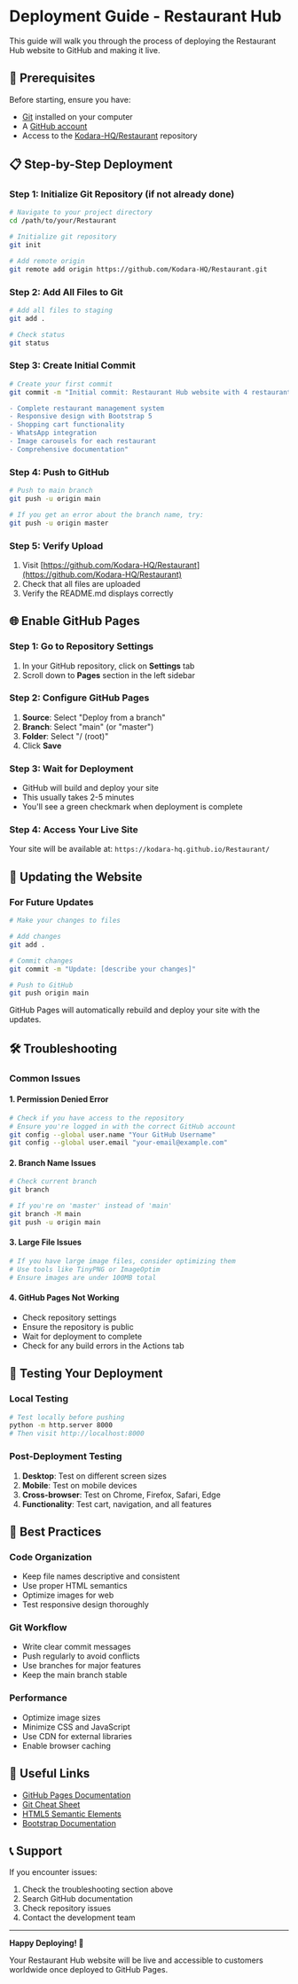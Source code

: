 # Deployment Guide - Restaurant Hub

This guide will walk you through the process of deploying the Restaurant Hub website to GitHub and making it live.

## 🚀 Prerequisites

Before starting, ensure you have:
- [Git](https://git-scm.com/) installed on your computer
- A [GitHub account](https://github.com/)
- Access to the [Kodara-HQ/Restaurant](https://github.com/Kodara-HQ/Restaurant) repository

## 📋 Step-by-Step Deployment

### Step 1: Initialize Git Repository (if not already done)

```bash
# Navigate to your project directory
cd /path/to/your/Restaurant

# Initialize git repository
git init

# Add remote origin
git remote add origin https://github.com/Kodara-HQ/Restaurant.git
```

### Step 2: Add All Files to Git

```bash
# Add all files to staging
git add .

# Check status
git status
```

### Step 3: Create Initial Commit

```bash
# Create your first commit
git commit -m "Initial commit: Restaurant Hub website with 4 restaurants

- Complete restaurant management system
- Responsive design with Bootstrap 5
- Shopping cart functionality
- WhatsApp integration
- Image carousels for each restaurant
- Comprehensive documentation"
```

### Step 4: Push to GitHub

```bash
# Push to main branch
git push -u origin main

# If you get an error about the branch name, try:
git push -u origin master
```

### Step 5: Verify Upload

1. Visit [https://github.com/Kodara-HQ/Restaurant](https://github.com/Kodara-HQ/Restaurant)
2. Check that all files are uploaded
3. Verify the README.md displays correctly

## 🌐 Enable GitHub Pages

### Step 1: Go to Repository Settings

1. In your GitHub repository, click on **Settings** tab
2. Scroll down to **Pages** section in the left sidebar

### Step 2: Configure GitHub Pages

1. **Source**: Select "Deploy from a branch"
2. **Branch**: Select "main" (or "master")
3. **Folder**: Select "/ (root)"
4. Click **Save**

### Step 3: Wait for Deployment

- GitHub will build and deploy your site
- This usually takes 2-5 minutes
- You'll see a green checkmark when deployment is complete

### Step 4: Access Your Live Site

Your site will be available at:
`https://kodara-hq.github.io/Restaurant/`

## 🔄 Updating the Website

### For Future Updates

```bash
# Make your changes to files

# Add changes
git add .

# Commit changes
git commit -m "Update: [describe your changes]"

# Push to GitHub
git push origin main
```

GitHub Pages will automatically rebuild and deploy your site with the updates.

## 🛠️ Troubleshooting

### Common Issues

#### 1. **Permission Denied Error**
```bash
# Check if you have access to the repository
# Ensure you're logged in with the correct GitHub account
git config --global user.name "Your GitHub Username"
git config --global user.email "your-email@example.com"
```

#### 2. **Branch Name Issues**
```bash
# Check current branch
git branch

# If you're on 'master' instead of 'main'
git branch -M main
git push -u origin main
```

#### 3. **Large File Issues**
```bash
# If you have large image files, consider optimizing them
# Use tools like TinyPNG or ImageOptim
# Ensure images are under 100MB total
```

#### 4. **GitHub Pages Not Working**
- Check repository settings
- Ensure the repository is public
- Wait for deployment to complete
- Check for any build errors in the Actions tab

## 📱 Testing Your Deployment

### Local Testing
```bash
# Test locally before pushing
python -m http.server 8000
# Then visit http://localhost:8000
```

### Post-Deployment Testing
1. **Desktop**: Test on different screen sizes
2. **Mobile**: Test on mobile devices
3. **Cross-browser**: Test on Chrome, Firefox, Safari, Edge
4. **Functionality**: Test cart, navigation, and all features

## 🎯 Best Practices

### Code Organization
- Keep file names descriptive and consistent
- Use proper HTML semantics
- Optimize images for web
- Test responsive design thoroughly

### Git Workflow
- Write clear commit messages
- Push regularly to avoid conflicts
- Use branches for major features
- Keep the main branch stable

### Performance
- Optimize image sizes
- Minimize CSS and JavaScript
- Use CDN for external libraries
- Enable browser caching

## 🔗 Useful Links

- [GitHub Pages Documentation](https://pages.github.com/)
- [Git Cheat Sheet](https://education.github.com/git-cheat-sheet-education.pdf)
- [HTML5 Semantic Elements](https://developer.mozilla.org/en-US/docs/Web/HTML/Element)
- [Bootstrap Documentation](https://getbootstrap.com/docs/)

## 📞 Support

If you encounter issues:
1. Check the troubleshooting section above
2. Search GitHub documentation
3. Check repository issues
4. Contact the development team

---

**Happy Deploying! 🚀**

Your Restaurant Hub website will be live and accessible to customers worldwide once deployed to GitHub Pages.

